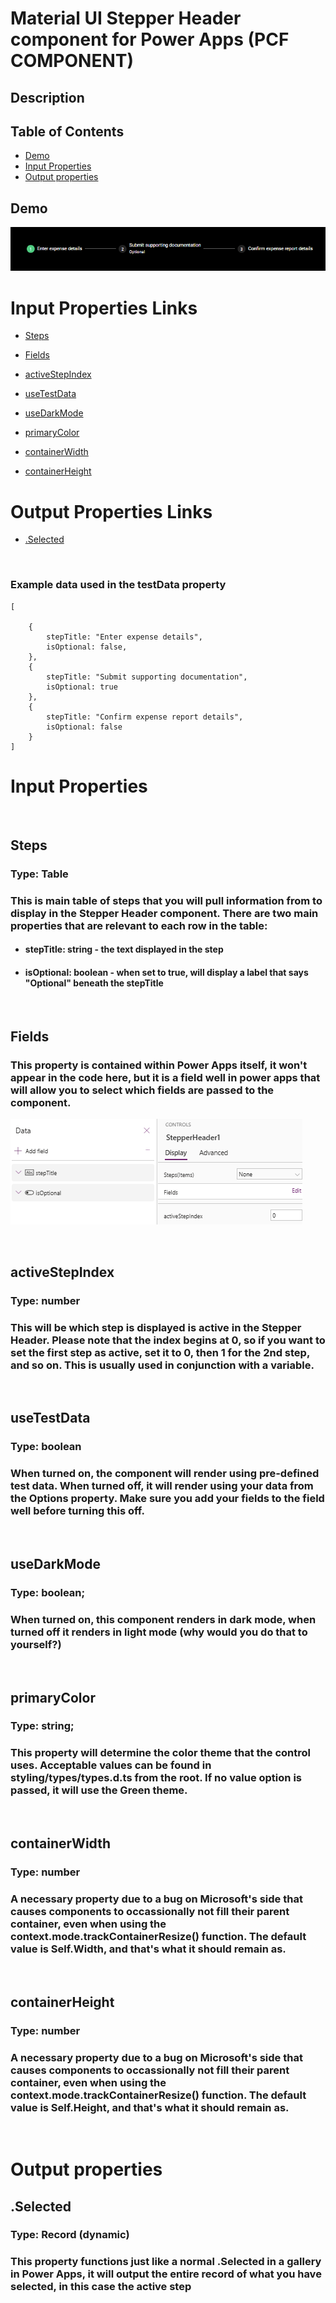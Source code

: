 # Material UI Stepper Header component for Power Apps (PCF COMPONENT)

## Description
###

## Table of Contents

- [Demo](#Demo)
- [Input Properties](#input-properties)
- [Output properties](#output-properties)

## Demo

![Demo](./images/Demo1.png)


# Input Properties Links
- [Steps](#steps)
- [Fields](#fields)
- [activeStepIndex](#activestepindex)

- [useTestData](#usetestdata)
- [useDarkMode](#usedarkmode)
- [primaryColor](#primarycolor)
- [containerWidth](#containerwidth)
- [containerHeight](#containerheight)

# Output Properties Links

- [.Selected](#selected)

<br>

### Example data used in the testData property
```
[
                    
    {
        stepTitle: "Enter expense details",
        isOptional: false,
    },
    {
        stepTitle: "Submit supporting documentation",
        isOptional: true
    },
    {
        stepTitle: "Confirm expense report details",
        isOptional: false
    }
]   
```

# Input Properties

<br>

## Steps
### Type: Table
### This is main table of steps that you will pull information from to display in the Stepper Header component. There are two main properties that are relevant to each row in the table: 
- #### stepTitle: string - the text displayed in the step
- #### isOptional: boolean - when set to true, will display a label that says "Optional" beneath the stepTitle

<br>

## Fields 
### This property is contained within Power Apps itself, it won't appear in the code here, but it is a field well in power apps that will allow you to select which fields are passed to the component.

![Fields well](<./images/FieldWell.png>)


<br>

## activeStepIndex
### Type: number
### This will be which step is displayed is active in the Stepper Header. Please note that the index begins at 0, so if you want to set the first step as active, set it to 0, then 1 for the 2nd step, and so on. This is usually used in conjunction with a variable.

<br>

## useTestData
### Type: boolean
### When turned on, the component will render using pre-defined test data. When turned off, it will render using your data from the Options property. Make sure you add your fields to the field well before turning this off. 

<br>

## useDarkMode
### Type: boolean;
### When turned on, this component renders in dark mode, when turned off it renders in light mode (why would you do that to yourself?)

<br>

## primaryColor
### Type: string;
### This property will determine the color theme that the control uses. Acceptable values can be found in styling/types/types.d.ts from the root. If no value option is passed, it will use the Green theme.

<br>

## containerWidth
### Type: number
### A necessary property due to a bug on Microsoft's side that causes components to occassionally not fill their parent container, even when using the context.mode.trackContainerResize() function. The default value is Self.Width, and that's what it should remain as. 

<br>

## containerHeight
### Type: number
### A necessary property due to a bug on Microsoft's side that causes components to occassionally not fill their parent container, even when using the context.mode.trackContainerResize() function. The default value is Self.Height, and that's what it should remain as. 

<br>


# Output properties

## .Selected
### Type: Record (dynamic)
### This property functions just like a normal .Selected in a gallery in Power Apps, it will output the entire record of what you have selected, in this case the active step

<br>





